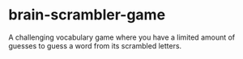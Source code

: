 # brain-scrambler-game
A challenging vocabulary game where you have a limited amount of guesses to guess a word from its scrambled letters.
